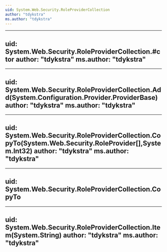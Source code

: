 ```yaml
---
uid: System.Web.Security.RoleProviderCollection
author: "tdykstra"
ms.author: "tdykstra"
---
```


---
uid: System.Web.Security.RoleProviderCollection.#ctor
author: "tdykstra"
ms.author: "tdykstra"
---

---
uid: System.Web.Security.RoleProviderCollection.Add(System.Configuration.Provider.ProviderBase)
author: "tdykstra"
ms.author: "tdykstra"
---

---
uid: System.Web.Security.RoleProviderCollection.CopyTo(System.Web.Security.RoleProvider[],System.Int32)
author: "tdykstra"
ms.author: "tdykstra"
---

---
uid: System.Web.Security.RoleProviderCollection.CopyTo
---

---
uid: System.Web.Security.RoleProviderCollection.Item(System.String)
author: "tdykstra"
ms.author: "tdykstra"
---

